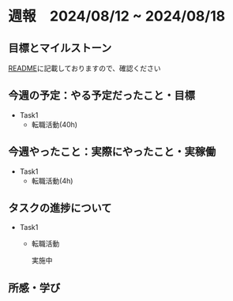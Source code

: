 # 週報　2024/08/12 ~ 2024/08/18

## 目標とマイルストーン
[README](https://github.com/Aki158/weekly-report/blob/main/README.md)に記載しておりますので、確認ください

## 今週の予定：やる予定だったこと・目標

- Task1
    - 転職活動(40h)

## 今週やったこと：実際にやったこと・実稼働

- Task1
    - 転職活動(4h)

## タスクの進捗について

- Task1
    - 転職活動

        実施中

## 所感・学び
